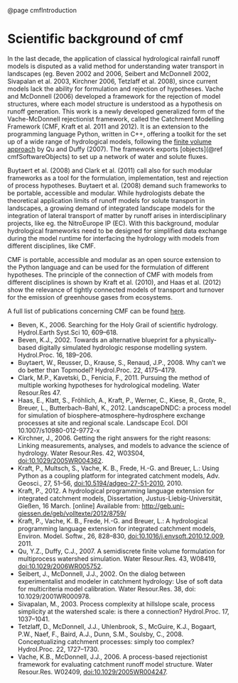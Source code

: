 @page cmfIntroduction

# Scientific background of cmf

In the last decade, the application of classical hydrological rainfall
runoff models is disputed as a valid method for understanding water
transport in landscapes (eg. Beven 2002 and 2006, Seibert and
McDonnell 2002, Sivapalan et al. 2003, Kirchner 2006, Tetzlaff et al.
2008), since current models lack the ability for formulation and
rejection of hypotheses. Vache and McDonnell (2006) developed a
framework for the rejection of model structures, where each model
structure is understood as a hypothesis on runoff generation. This work
is a newly developed generalized form of the Vache-McDonnell
rejectionist framework, called the Catchment Modelling Framework (CMF,
Kraft et al. 2011 and 2012). It is an extension to the programming
language Python, written in C++, offering a toolkit for the set up of a
wide range of hydrological models, following the [finite volume
approach](FiniteVolumeMethod) by Qu and Duffy (2007). The framework
exports [objects](@ref cmfSoftwareObjects) to set up a network of water
and solute fluxes.

Buytaert et al. (2008) and Clark et al. (2011) call also for such
modular frameworks as a tool for the formulation, implementation, test
and rejection of process hypotheses. Buytaert et al. (2008) demand such
frameworks to be portable, accessible and modular. While hydrologists
debate the theoretical application limits of runoff models for solute
transport in landscapes, a growing demand of integrated landscape models
for the integration of lateral transport of matter by runoff arises in
interdisciplinary projects, like eg. the NitroEurope IP (EC). With
this background, modular hydrological frameworks need to be designed for
simplified data exchange during the model runtime for interfacing the
hydrology with models from different disciplines, like CMF.

CMF is portable, accessible and modular as an open source extension to
the Python language and can be used for the formulation of different
hypotheses. The principle of the connection of CMF with models from
different disciplines is shown by Kraft et al. (2010), and Haas et al.
(2012) show the relevance of tightly connected models of transport and
turnover for the emission of greenhouse gases from ecosystems.

A full list of publications concerning CMF can be found
[here](PublicationList).

- Beven, K., 2006. Searching for the Holy Grail of scientific
  hydrology. Hydrol.Earth Syst.Sci 10, 609–618.
- Beven, K.J., 2002.
  Towards an alternative blueprint for a physically-based digitally
  simulated hydrologic response modelling system. Hydrol.Proc. 16,
  189–206. 
- Buytaert, W., Reusser, D., Krause, S., Renaud, J.P., 2008.
  Why can’t we do better than Topmodel? Hydrol.Proc. 22, 4175–4179. 
- Clark, M.P., Kavetski, D., Fenicia, F., 2011. Pursuing the method of
  multiple working hypotheses for hydrological modeling. Water Resour.Res
  47.
- Haas, E., Klatt, S., Fröhlich, A., Kraft, P., Werner, C., Kiese,
  R., Grote, R., Breuer, L., Butterbach-Bahl, K., 2012. LandscapeDNDC: a
  process model for simulation of biosphere–atmosphere–hydrosphere
  exchange processes at site and regional scale. Landscape Ecol. DOI
  10.1007/s10980-012-9772-x
- Kirchner, J., 2006. Getting the right answers for the right reasons: 
  Linking measurements, analyses, and models to advance the science of 
  hydrology. Water Resour.Res. 42, W03S04, <doi:10.1029/2005WR004362>.
- Kraft, P., Multsch, S., Vache, K.
  B., Frede, H.-G. and Breuer, L.: Using Python as a coupling platform for
  integrated catchment models, Adv. Geosci., 27, 51–56, <doi:10.5194/adgeo-27-51-2010>, 2010.
- Kraft, P., 2012. A hydrological
  programming language extension for integrated catchment models,
  Dissertation, Justus-Liebig-Universität, Gießen, 16 March. [online]
  Available from: <http://geb.uni-giessen.de/geb/volltexte/2012/8759/>
- Kraft, P., Vache, K. B., Frede, H.-G. and Breuer, L.: A hydrological
  programming language extension for integrated catchment models, Environ.
  Model. Softw., 26, 828–830, <doi:10.1016/j.envsoft.2010.12.009>, 2011.
- Qu, Y.Z., Duffy, C.J., 2007. A semidiscrete finite volume formulation
  for multiprocess watershed simulation. Water Resour.Res. 43, W08419,
  <doi:10.1029/2006WR005752>.
- Seibert, J., McDonnell, J.J., 2002. On
  the dialog between experimentalist and modeler in catchment hydrology:
  Use of soft data for multicriteria model calibration. Water Resour.Res.
  38, doi: 10.1029/2001WR000978.
- Sivapalan, M., 2003. Process complexity
  at hillslope scale, process simplicity at the watershed scale: is there
  a connection? Hydrol.Proc. 17, 1037–1041.
- Tetzlaff, D., McDonnell,
  J.J., Uhlenbrook, S., McGuire, K.J., Bogaart, P.W., Naef, F., Baird,
  A.J., Dunn, S.M., Soulsby, C., 2008. Conceptualizing catchment
  processes: simply too complex? Hydrol.Proc. 22, 1727–1730.
- Vache,  K.B., McDonnell, J.J., 2006. A process-based rejectionist framework
  for evaluating catchment runoff model structure. Water Resour.Res.
  W02409, <doi:10.1029/2005WR004247>.
